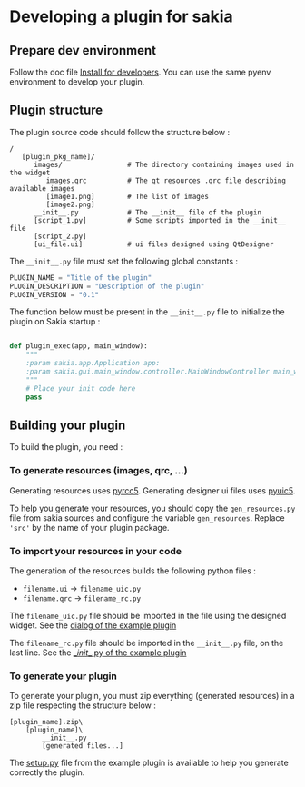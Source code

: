 # Developing a plugin for sakia

## Prepare dev environment

Follow the doc file [Install for developers](https://github.com/duniter/sakia/blob/dev/doc/install_for_developers.md).
You can use the same pyenv environment to develop your plugin.

## Plugin structure

The plugin source code should follow the structure below :

```
/
   [plugin_pkg_name]/
      images/                # The directory containing images used in the widget
         images.qrc          # The qt resources .qrc file describing available images
         [image1.png]        # The list of images
         [image2.png]
      __init__.py            # The __init__ file of the plugin
      [script_1.py]          # Some scripts imported in the __init__ file
      [script_2.py]
      [ui_file.ui]           # ui files designed using QtDesigner
```

The `__init__.py` file must set the following global constants :

```python
PLUGIN_NAME = "Title of the plugin"
PLUGIN_DESCRIPTION = "Description of the plugin"
PLUGIN_VERSION = "0.1"
```

The function below must be present in the `__init__.py` file to initialize the plugin on Sakia startup :

```python

def plugin_exec(app, main_window):
    """
    :param sakia.app.Application app:
    :param sakia.gui.main_window.controller.MainWindowController main_window:
    """
    # Place your init code here
    pass
```

## Building your plugin

To build the plugin, you need :

### To generate resources (images, qrc, ...)

Generating resources uses [pyrcc5](http://pyqt.sourceforge.net/Docs/PyQt5/resources.html).
Generating designer ui files uses [pyuic5](http://pyqt.sourceforge.net/Docs/PyQt5/designer.html).

To help you generate your resources, you should copy the `gen_resources.py` file from sakia sources and configure the
 variable `gen_resources`. Replace `'src'` by the name of your plugin package.

### To import your resources in your code

The generation of the resources builds the following python files :

 - `filename.ui` -> `filename_uic.py`
 - `filename.qrc` -> `filename_rc.py`

The `filename_uic.py` file should be imported in the file using the designed widget. See the
[dialog of the example plugin](https://github.com/Insoleet/sakia-plugin-example/blob/master/plugin_example/main_dialog.py)

The `filename_rc.py` file should be imported in the `__init__.py` file, on the last line. See the
[\__init__.py of the example plugin](https://github.com/Insoleet/sakia-plugin-example/blob/master/plugin_example/__init__.py#L28)

### To generate your plugin

To generate your plugin, you must zip everything (generated resources) in a zip file respecting the structure below :

```
[plugin_name].zip\
    [plugin_name]\
        __init__.py
        [generated files...]
```

The [setup.py](https://github.com/Insoleet/sakia-plugin-example/blob/master/setup.py) file from the
example plugin is available to help you generate correctly the plugin.

